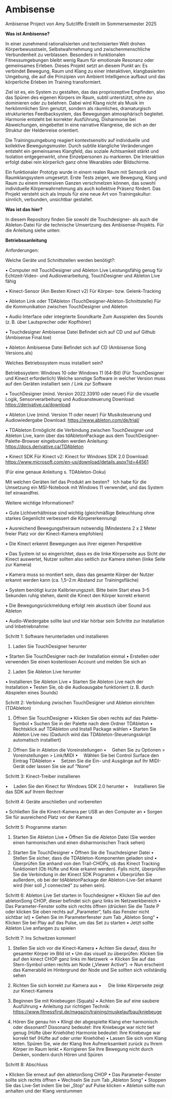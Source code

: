 # Ambisense
Ambisense Project von Amy Sutcliffe
Erstellt im Sommersemester 2025



**Was ist Ambisense?**

In einer zunehmend rationalisierten und technisierten Welt drohen Körperbewusstsein, Selbstwahrnehmung und zwischenmenschliche Verbundenheit zu verblassen. Besonders in funktionalen Fitnessumgebungen bleibt wenig Raum für emotionale Resonanz oder gemeinsames Erleben. Dieses Projekt setzt an diesem Punkt an: Es verbindet Bewegung, Raum und Klang zu einer interaktiven, klangbasierten Umgebung, die auf die Prinzipien von Ambient Intelligence aufbaut und das körperliche Erleben im Training transformiert.

Ziel ist es, ein System zu gestalten, das das propriozeptive Empfinden, also das Spüren des eigenen Körpers im Raum, subtil unterstützt, ohne zu dominieren oder zu belehren. Dabei wird Klang nicht als Musik im herkömmlichen Sinn genutzt, sondern als räumliches, dramaturgisch strukturiertes Feedbacksystem, das Bewegungen atmosphärisch begleitet. Harmonie entsteht bei korrekter Ausführung, Disharmonie bei Abweichungen, eingebettet in eine narrative Klangreise, die sich an der Struktur der Heldenreise orientiert.

Die Trainingsumgebung reagiert kontextsensitiv auf individuelle und kollektive Bewegungsmuster. Durch subtile klangliche Veränderungen entsteht ein gemeinsames Klangfeld, das soziale Achtsamkeit stärkt und Isolation entgegenwirkt, ohne Einzelpersonen zu markieren. Die Interaktion erfolgt dabei rein körperlich ganz ohne Wearables oder Bildschirme.

Ein funktionaler Prototyp wurde in einem realen Raum mit Sensorik und Raumklangsystem umgesetzt. Erste Tests zeigen, wie Bewegung, Klang und Raum zu einem immersiven Ganzen verschmelzen können, das sowohl individuelle Körperwahrnehmung als auch kollektive Präsenz fördert. Das Projekt versteht sich als Impuls für eine neue Art von Trainingskultur: sinnlich, verbunden, unsichtbar gestaltet.

**Was ist das hier?**

In diesem Repository finden Sie sowohl die Touchdesigner- als auch die Ableton-Datei für die technische Umsertzung des Ambisense-Projekts. Für die Anleitung siehe unten:

**Betriebssanleitung**

Anforderungen: 


Welche Geräte und Schnittstellen werden benötigt?:

•	Computer mit TouchDesigner und Ableton Live
Leistungsfähig genug für Echtzeit-Video- und Audioverarbeitung, TouchDesigner und Ableton Live fähig

•	Kinect-Sensor (Am Besten Kinect v2)
Für Körper- bzw. Gelenk-Tracking 

•	Ableton Link oder TDAbleton (TouchDesigner-Ableton-Schnittstelle)
Für die Kommunikation zwischen TouchDesigner und Ableton

•	Audio Interface oder integrierte Soundkarte
Zum Ausspielen des Sounds  (z. B. über Lautsprecher oder Kopfhörer)

•	Touchdesigner Ambisense Datei 
Befindet sich auf CD und auf Github (Ambisense Final.toe)

•	Ableton Ambisense Datei
Befindet sich auf CD (Ambisense Song Versions.als)

Welches Betriebssystem muss installiert sein?

Betriebssystem:
Windows 10 oder Windows 11 (64-Bit) (Für TouchDesigner und Kinect erforderlich)
Welche sonstige Software in welcher Version muss auf den Geräten installiert sein / Link zur Software

•	TouchDesigner (mind. Version 2022.33910 oder neuer)
Für die visuelle Logik, Sensorverarbeitung und Audioansteuerung
Download: https://derivative.ca/download

•	Ableton Live (mind. Version 11 oder neuer)
Für Musiksteuerung und Audiowiedergabe
Download: https://www.ableton.com/de/trial/

•	TDAbleton
Ermöglicht die Verbindung zwischen TouchDesigner und Ableton Live, kann über das tdAbletonPackage aus dem TouchDesigner-Palette-Browser eingebunden werden
Anleitung: https://docs.derivative.ca/TDAbleton

•	Kinect SDK
Für Kinect v2:
Kinect for Windows SDK 2.0
Download: https://www.microsoft.com/en-us/download/details.aspx?id=44561

(Für eine genaue Anleitung s. TDAbleton-Doku)

Mit welchen Geräten lief das Produkt am besten?
 
Ich habe für die Umsetzung ein MSI-Notebook mit Windows 11 verwendet, und das System lief einwandfrei.

Weitere wichtige Informationen?

•	Gute Lichtverhältnisse sind wichtig (gleichmäßige Beleuchtung ohne starkes Gegenlicht verbessert die Körpererkennung)

•	Ausreichend Bewegungsfreiraum notwendig (Mindestens 2 x 2 Meter freier Platz vor der Kinect-Kamera empfohlen)

•	Die Kinect erkennt Bewegungen aus ihrer eigenen Perspektive

•	Das System ist so eingerichtet, dass es die linke Körperseite aus Sicht der Kinect auswertet, Nutzer sollten also seitlich zur Kamera stehen (linke Seite zur Kamera)

•	Kamera muss so montiert sein, dass das gesamte Körper der Nutzer erkannt werden kann (ca. 1,5–2 m Abstand zur Trainingsfläche)


•	System benötigt kurze Kalibrierungszeit. Bitte beim Start etwa 3–5 Sekunden ruhig stehen, damit die Kinect den Körper korrekt erkennt

•	Die Bewegungsrückmeldung erfolgt rein akustisch über Sound aus Ableton

•	Audio-Wiedergabe sollte laut und klar hörbar sein
Schritte zur Installation und Inbetriebnahme: 

Schritt 1: Software herunterladen und installieren

1.	Laden Sie TouchDesigner herunter

•	Starten Sie TouchDesigner nach der Installation einmal
•	Erstellen oder verwenden Sie einen kostenlosen Account und melden Sie sich an

2.   Laden Sie Ableton Live herunter

•	Installieren Sie Ableton Live
•	Starten Sie Ableton Live nach der Installation 
•	Testen Sie, ob die Audioausgabe funktioniert (z. B. durch Abspielen eines Sounds)

Schritt 2: Verbindung zwischen TouchDesigner und Ableton einrichten (TDAbleton)

1.   Öffnen Sie TouchDesigner
•	Klicken Sie oben rechts auf das Palette-Symbol
•	Suchen Sie in der Palette nach dem Ordner TDAbleton
•	Rechtsklick auf TDAbleton und Install Package wählen
•	Starten Sie Ableton Live neu (Dadurch wird das TDAbleton-Steuerungsskript automatisch installiert)


2. Öffnen Sie in Ableton die Voreinstellungen
•	 Gehen Sie zu Optionen > Voreinstellungen > Link/MIDI
•	 Wählen Sie bei Control Surface den Eintrag TDAbleton
•	 Setzen Sie die Ein- und Ausgänge auf Ihr MIDI-Gerät oder lassen Sie sie auf "None"

Schritt 3: Kinect-Treiber installieren 

•	 Laden Sie den Kinect for Windows SDK 2.0 herunter 
•	 Installieren Sie das SDK auf Ihrem Rechner

Schritt 4: Geräte anschließen und vorbereiten

•	Schließen Sie die Kinect-Kamera per USB an den Computer an
•	Sorgen Sie für ausreichend Platz vor der Kamera

Schritt 5: Programme starten

1.   Starten Sie Ableton Live
•	Öffnen Sie die Ableton Datei (Sie werden einen harmonischen und einen disharmonischen Track sehen)

2. Starten Sie TouchDesigner
•	Öffnen Sie die Touchdesigner Datei 
•	Stellen Sie sicher, dass die TDAbleton-Komponenten geladen sind 
•	Überprüfen Sie anhand von den Trail-CHOPs, ob das Kinect Tracking funktioniert (Ob Hüfte und Knie erkannt werden). Falls nicht, überprüfen Sie die Verbindung in der Kinect SDK Programm
•	Überprüfen Sie außerdem, ob bei der tdAbletonPackage der Ableton-Live-Set erkannt wird (hier soll „1 connected“ zu sehen sein).


Schritt 6: Ableton Live Set starten in Touchdesigner
•	Klicken Sie auf den abletonSong CHOP, dieser befindet sich ganz links im Netzwerkbereich
•	Das Parameter-Fenster sollte sich rechts öffnen (drücken Sie die Taste P oder klicken Sie oben rechts auf „Parameter“, falls das Fenster nicht sichtbar ist)
•	Gehen Sie im Parameterfenster zum Tab „Ableton Song“
•	Klicken Sie bei Play auf das Pulse, um das Set zu starten
•	Jetzt sollte Ableton Live anfangen zu spielen 

Schritt 7: Ins Schwitzen kommen!

1.   Stellen Sie sich vor die Kinect-Kamera
•	Achten Sie darauf, dass Ihr gesamter Körper im Bild ist
•	Um das visuell zu überprüfen: Klicken Sie auf den kinect CHOP ganz links im Netzwerk -> Klicken Sie auf das Stern-Symbol unten rechts am Node („Viewer Active“) ->
Nun erscheint das Kamerabild im Hintergrund der Node und Sie sollten sich vollständig sehen

2.   Richten Sie sich korrekt zur Kamera aus
•	  Die linke Körperseite zeigt zur Kinect-Kamera

3. Beginnen Sie mit Kniebeugen (Squats)
•	Achten Sie auf eine saubere Ausführung
•	Anleitung zur richtigen Technik: https://www.fitnessfirst.de/magazin/training/muskelaufbau/kniebeuge



4. Hören Sie genau hin
•	Klingt der abgespielte Klang eher harmonisch oder dissonant? Dissonanz bedeutet: Ihre Kniebeuge war nicht tief genug (Hüfte über Kniehöhe) 
Harmonie bedeutet: Ihre Kniebeuge war korrekt tief      (Hüfte auf oder unter Kniehöhe)
•	Lassen Sie sich vom Klang leiten. Spüren Sie, wie der Klang Ihre Aufmerksamkeit zurück zu Ihrem Körper im Raum lenkt
•	Korrigieren Sie Ihre Bewegung nicht durch Denken, sondern durch Hören und Spüren

Schritt 8: Abschluss

•	Klicken Sie erneut auf den abletonSong CHOP
•	Das Parameter-Fenster sollte sich rechts öffnen
•	Wechseln Sie zum Tab „Ableton Song“
•	Stoppen Sie das Live-Set indem Sie bei „Stop“ auf Pulse klicken
•	Ableton sollte nun anhalten und der Klang verstummen
